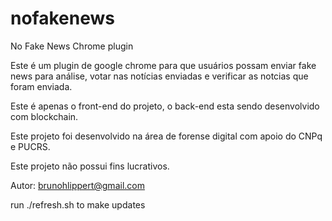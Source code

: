 # nofakenews
No Fake News Chrome plugin

Este é um plugin de google chrome para que usuários possam enviar fake news para análise, votar nas notícias enviadas
e verificar as notcias que foram enviada.

Este é apenas o front-end do projeto, o back-end esta sendo desenvolvido com blockchain.

Este projeto foi desenvolvido na área de forense digital com apoio do CNPq e PUCRS.

Este projeto não possui fins lucrativos.

Autor: brunohlippert@gmail.com


run ./refresh.sh to make updates
